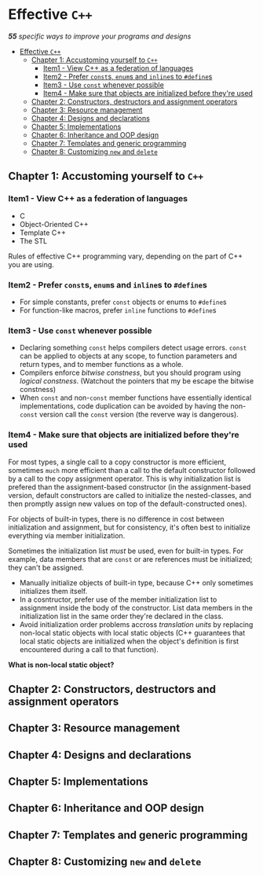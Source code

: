 # Effective `C++`

***55** specific ways to improve your programs and designs*

- [Effective `C++`](#effective-c)
  - [Chapter 1: Accustoming yourself to `C++`](#chapter-1-accustoming-yourself-to-c)
    - [Item1 - View C++ as a federation of languages](#item1---view-c-as-a-federation-of-languages)
    - [Item2 - Prefer `const`s, `enum`s and `inline`s to `#define`s](#item2---prefer-consts-enums-and-inlines-to-defines)
    - [Item3 - Use `const` whenever possible](#item3---use-const-whenever-possible)
    - [Item4 - Make sure that objects are initialized before they're used](#item4---make-sure-that-objects-are-initialized-before-theyre-used)
  - [Chapter 2: Constructors, destructors and assignment operators](#chapter-2-constructors-destructors-and-assignment-operators)
  - [Chapter 3: Resource management](#chapter-3-resource-management)
  - [Chapter 4: Designs and declarations](#chapter-4-designs-and-declarations)
  - [Chapter 5: Implementations](#chapter-5-implementations)
  - [Chapter 6: Inheritance and OOP design](#chapter-6-inheritance-and-oop-design)
  - [Chapter 7: Templates and generic programming](#chapter-7-templates-and-generic-programming)
  - [Chapter 8: Customizing `new` and `delete`](#chapter-8-customizing-new-and-delete)

## Chapter 1: Accustoming yourself to `C++`

### Item1 - View C++ as a federation of languages

- C
- Object-Oriented C++
- Template C++
- The STL

Rules of effective C++ programming vary, depending on the part of C++ you are using.

### Item2 - Prefer `const`s, `enum`s and `inline`s to `#define`s

- For simple constants, prefer `const` objects or enums to `#define`s
- For function-like macros, prefer `inline` functions to `#define`s

### Item3 - Use `const` whenever possible

- Declaring something `const` helps compilers detect usage errors. `const` can be applied to objects at any scope, to function parameters and return types, and to member functions as a whole.
- Compilers enforce *bitwise constness*, but you should program using *logical constness*. (Watchout the pointers that my be escape the bitwise constness)
- When `const` and non-`const` member functions have essentially identical implementations, code duplication can be avoided by having the non-`const` version call the `const` version (the reverve way is dangerous).

### Item4 - Make sure that objects are initialized before they're used

For most types, a single call to a copy constructor is more efficient, sometimes `much` more efficient than a call to the default constructor followed by a call to the copy assignment operator. This is why initialization list is prefered than the assignment-based constructor (in the assignment-based version, default constructors are called to initialize the nested-classes, and then promptly assign new values on top of the default-constructed ones).

For objects of built-in types, there is no difference in cost between initialization and assignment, but for consistency, it's often best to initialize everything via member initialization.

Sometimes the initialization list *must* be used, even for built-in types. For example, data members that are `const` or are references must be initialized; they can't be assigned.

- Manually initialize objects of built-in type, because C++ only sometimes initializes them itself.
- In a cosntructor, prefer use of the member initialization list to assignment inside the body of the constructor. List data members in the initialization list in the same order they're declared in the class.
- Avoid initialization order problems accross *translation units* by replacing non-local static objects with local static objects (C++ guarantees that local static objects are initialized when the object's definition is first encountered during a call to that function).

**What is non-local static object?**

## Chapter 2: Constructors, destructors and assignment operators

## Chapter 3: Resource management

## Chapter 4: Designs and declarations

## Chapter 5: Implementations

## Chapter 6: Inheritance and OOP design

## Chapter 7: Templates and generic programming

## Chapter 8: Customizing `new` and `delete`
